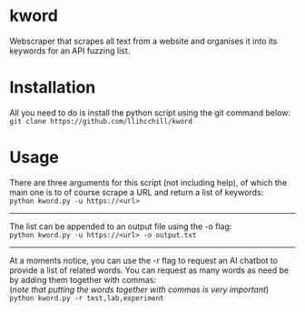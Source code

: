 # kword
Webscraper that scrapes all text from a website and organises it into its keywords for an API fuzzing list.

# Installation
All you need to do is install the python script using the git command below:  
`git clone https://github.com/llihcchill/kword`

# Usage
There are three arguments for this script (not including help), of which the main one is to of course scrape a URL and return a list of keywords:  
`python kword.py -u https://<url>`

---

The list can be appended to an output file using the -o flag:  
`python kword.py -u https://<url> -o output.txt`

---

At a moments notice, you can use the -r flag to request an AI chatbot to provide a list of related words. You can request as many words as need be by adding them together with commas:  
(*note that putting the words together with commas is very important*)  
`python kword.py -r test,lab,experiment`

